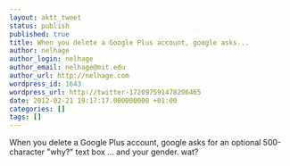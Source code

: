 ```yaml
---
layout: aktt_tweet
status: publish
published: true
title: When you delete a Google Plus account, google asks...
author: nelhage
author_login: nelhage
author_email: nelhage@mit.edu
author_url: http://nelhage.com
wordpress_id: 1643
wordpress_url: http://twitter-172097591478206465
date: 2012-02-21 19:17:17.000000000 +01:00
categories: []
tags: []
---
```

When you delete a Google Plus account, google asks for an optional 500-character "why?" text box ... and your gender. wat?
